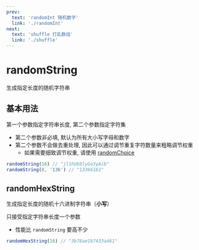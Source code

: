 ```yaml
---
prev:
  text: 'randomInt 随机数字'
  link: './randomInt'
next:
  text: 'shuffle 打乱数组'
  link: './shuffle'
---
```


# randomString

生成指定长度的随机字符串

## 基本用法

第一个参数指定字符串长度, 第二个参数指定字符集

- 第二个参数非必填, 默认为所有大小写字母和数字
- 第二个参数不会做去重处理, 因此可以通过调节重复字符数量来粗略调节权重
  - 如果需要细致调节权重, 请使用 [randomChoice](./randomChoice)

```js
randomString(16) // "jl1hUb9lyGo3yAib"
randomString(8, '136') // "13366161"
```

## randomHexString

生成指定长度的随机十六进制字符串（**小写**）

只接受指定字符串长度一个参数

- 性能比 `randomString` 要高不少

```js
randomHexString(16) // "3b78ae1b7433a461"
```
